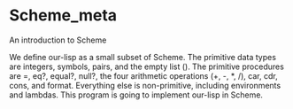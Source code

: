 # Scheme_meta
An introduction to Scheme

We define our-lisp as a small subset of Scheme. The primitive data types are integers, symbols, pairs, and the empty list (). The primitive procedures are =, eq?, equal?, null?, the four arithmetic operations (+, -, *, /), car, cdr, cons, and format. Everything else is non-primitive, including environments and lambdas. This program is going to implement our-lisp in Scheme.
